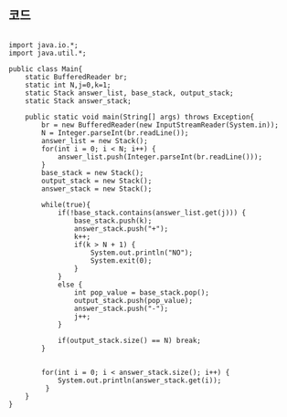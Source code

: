 ## 코드
<pre><code>
import java.io.*;
import java.util.*;

public class Main{
	static BufferedReader br;
	static int N,j=0,k=1;
	static Stack<Integer> answer_list, base_stack, output_stack;
	static Stack<String> answer_stack;
	
	public static void main(String[] args) throws Exception{
		br = new BufferedReader(new InputStreamReader(System.in));
		N = Integer.parseInt(br.readLine());
		answer_list = new Stack<Integer>();
		for(int i = 0; i < N; i++) {
			answer_list.push(Integer.parseInt(br.readLine()));
		}
		base_stack = new Stack<Integer>();
		output_stack = new Stack<Integer>();
		answer_stack = new Stack<String>();
		
		while(true){
			if(!base_stack.contains(answer_list.get(j))) {
				base_stack.push(k);
				answer_stack.push("+");
				k++;
				if(k > N + 1) {
					System.out.println("NO");
					System.exit(0);
				}
			}
			else {
				int pop_value = base_stack.pop();
				output_stack.push(pop_value);
				answer_stack.push("-");
				j++;
			}
			
			if(output_stack.size() == N) break;
		}
		
		
		for(int i = 0; i < answer_stack.size(); i++) {
			System.out.println(answer_stack.get(i));
		 }
	}
}
</code></pre>
